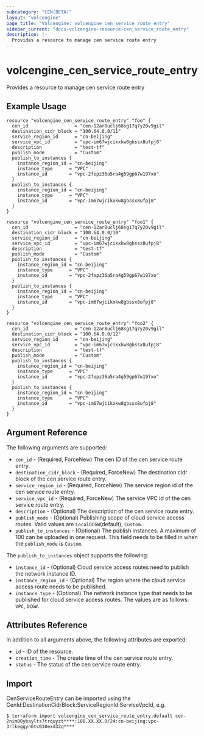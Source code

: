 ```yaml
---
subcategory: "CEN(BETA)"
layout: "volcengine"
page_title: "Volcengine: volcengine_cen_service_route_entry"
sidebar_current: "docs-volcengine-resource-cen_service_route_entry"
description: |-
  Provides a resource to manage cen service route entry
---
```

# volcengine_cen_service_route_entry
Provides a resource to manage cen service route entry
## Example Usage
```hcl
resource "volcengine_cen_service_route_entry" "foo" {
  cen_id                 = "cen-12ar8uclj68sg17q7y20v9gil"
  destination_cidr_block = "100.64.0.0/11"
  service_region_id      = "cn-beijing"
  service_vpc_id         = "vpc-im67wjcikxkw8gbssx8ufpj8"
  description            = "test-tf"
  publish_mode           = "Custom"
  publish_to_instances {
    instance_region_id = "cn-beijing"
    instance_type      = "VPC"
    instance_id        = "vpc-2fepz36a5ra4g59gp67w197xo"
  }
  publish_to_instances {
    instance_region_id = "cn-beijing"
    instance_type      = "VPC"
    instance_id        = "vpc-im67wjcikxkw8gbssx8ufpj8"
  }
}

resource "volcengine_cen_service_route_entry" "foo1" {
  cen_id                 = "cen-12ar8uclj68sg17q7y20v9gil"
  destination_cidr_block = "100.64.0.0/10"
  service_region_id      = "cn-beijing"
  service_vpc_id         = "vpc-im67wjcikxkw8gbssx8ufpj8"
  description            = "test-tf"
  publish_mode           = "Custom"
  publish_to_instances {
    instance_region_id = "cn-beijing"
    instance_type      = "VPC"
    instance_id        = "vpc-2fepz36a5ra4g59gp67w197xo"
  }
  publish_to_instances {
    instance_region_id = "cn-beijing"
    instance_type      = "VPC"
    instance_id        = "vpc-im67wjcikxkw8gbssx8ufpj8"
  }
}

resource "volcengine_cen_service_route_entry" "foo2" {
  cen_id                 = "cen-12ar8uclj68sg17q7y20v9gil"
  destination_cidr_block = "100.64.0.0/12"
  service_region_id      = "cn-beijing"
  service_vpc_id         = "vpc-im67wjcikxkw8gbssx8ufpj8"
  description            = "test-tf"
  publish_mode           = "Custom"
  publish_to_instances {
    instance_region_id = "cn-beijing"
    instance_type      = "VPC"
    instance_id        = "vpc-2fepz36a5ra4g59gp67w197xo"
  }
  publish_to_instances {
    instance_region_id = "cn-beijing"
    instance_type      = "VPC"
    instance_id        = "vpc-im67wjcikxkw8gbssx8ufpj8"
  }
}
```
## Argument Reference
The following arguments are supported:
* `cen_id` - (Required, ForceNew) The cen ID of the cen service route entry.
* `destination_cidr_block` - (Required, ForceNew) The destination cidr block of the cen service route entry.
* `service_region_id` - (Required, ForceNew) The service region id of the cen service route entry.
* `service_vpc_id` - (Required, ForceNew) The service VPC id of the cen service route entry.
* `description` - (Optional) The description of the cen service route entry.
* `publish_mode` - (Optional) Publishing scope of cloud service access routes. Valid values are `LocalDCGW`(default), `Custom`.
* `publish_to_instances` - (Optional) The publish instances. A maximum of 100 can be uploaded in one request. This field needs to be filled in when the `publish_mode` is `Custom`.

The `publish_to_instances` object supports the following:

* `instance_id` - (Optional) Cloud service access routes need to publish the network instance ID.
* `instance_region_id` - (Optional) The region where the cloud service access route needs to be published.
* `instance_type` - (Optional) The network instance type that needs to be published for cloud service access routes. The values are as follows: `VPC`, `DCGW`.

## Attributes Reference
In addition to all arguments above, the following attributes are exported:
* `id` - ID of the resource.
* `creation_time` - The create time of the cen service route entry.
* `status` - The status of the cen service route entry.


## Import
CenServiceRouteEntry can be imported using the CenId:DestinationCidrBlock:ServiceRegionId:ServiceVpcId, e.g.
```
$ terraform import volcengine_cen_service_route_entry.default cen-2nim00ybaylts7trquyzt****:100.XX.XX.0/24:cn-beijing:vpc-3rlkeggyn6tc010exd32q****
```

